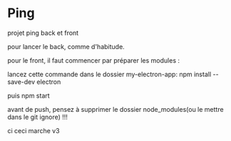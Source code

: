 # Ping
projet ping back et front


pour lancer le back, comme d'habitude. 

pour le front, il faut commencer par préparer les modules :

lancez cette commande dans le dossier my-electron-app:
npm install --save-dev electron

puis npm start

avant de push, pensez à supprimer le dossier node_modules(ou le mettre dans le git ignore) !!!

ci ceci marche v3
